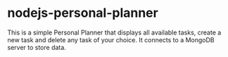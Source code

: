 # nodejs-personal-planner
This is a simple Personal Planner that displays all available tasks, create a new task and delete any task of your choice.
It connects to a MongoDB server to store data.
